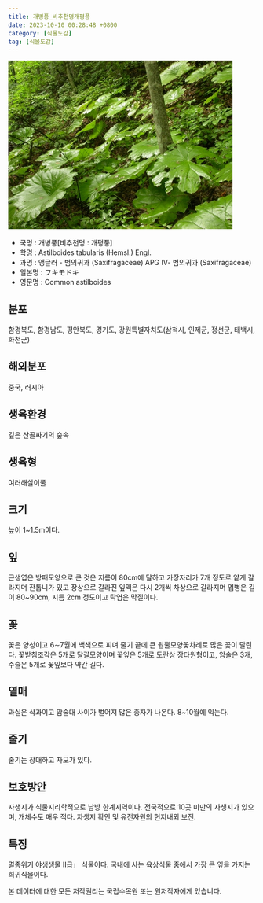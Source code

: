 ```yaml
---
title: 개병풍_비추천명개평풍
date: 2023-10-10 00:28:48 +0800
category: [식물도감]
tag: [식물도감]
---
```




![개병풍[비추천명 : 개평풍]](/assets/img/fileUpload/plants/basic/Saxifragaceae/Astilboides/6853/6853_1_th2.JPG)
- 국명 : 개병풍[비추천명 : 개평풍]
- 학명 : Astilboides tabularis (Hemsl.) Engl.
- 과명 : 앵글러 - 범의귀과 (Saxifragaceae) APG Ⅳ- 범의귀과 (Saxifragaceae)
- 일본명 : フキモドキ
- 영문명 : Common astilboides


## 분포
함경북도, 함경남도, 평안북도, 경기도, 강원특별자치도(삼척시, 인제군, 정선군, 태백시, 화천군)
## 해외분포
중국, 러시아
## 생육환경
깊은 산골짜기의 숲속
## 생육형
여러해살이풀
## 크기
높이 1~1.5m이다.
## 잎
근생엽은 방패모양으로 큰 것은 지름이 80cm에 달하고 가장자리가 7개 정도로 얕게 갈라지며 잔톱니가 있고 장상으로 갈라진 잎맥은 다시 2개씩 차상으로 갈라지며 엽병은 길이 80~90cm, 지름 2cm 정도이고 탁엽은 막질이다.
## 꽃
꽃은 양성이고 6∼7월에 백색으로 피며 줄기 끝에 큰 원뿔모양꽃차례로 많은 꽃이 달린다. 꽃받침조각은 5개로 달걀모양이며 꽃잎은 5개로 도란상 장타원형이고, 암술은 3개, 수술은 5개로 꽃잎보다 약간 길다.
## 열매
과실은 삭과이고 암술대 사이가 벌어져 많은 종자가 나온다. 8~10월에 익는다. 
## 줄기
줄기는 장대하고 자모가 있다.
## 보호방안
자생지가 식물지리학적으로 남방 한계지역이다. 전국적으로 10곳 미만의 자생지가 있으며, 개체수도 매우 적다. 자생지 확인 및 유전자원의 현지내외 보전.
## 특징
멸종위기 야생생물 Ⅱ급」 식물이다. 국내에 사는 육상식물 중에서 가장 큰 잎을 가지는 희귀식물이다. 






본 데이터에 대한 모든 저작권리는 국립수목원 또는 원저작자에게 있습니다.
